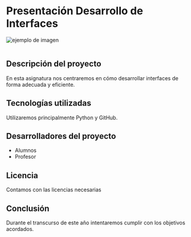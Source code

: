 <h1 aling="center">Presentación Desarrollo de Interfaces</h1>

![ejemplo de imagen](https://github.com/fatimafernandezponte/DID/assets/145338446/e1a691c9-6a29-4603-be70-4eafde649338)
<p align="left">
  <img scr="https://img.shields.io/badge/STATUS-EN%20DESAROLLO-green">
</p>

## Descripción del proyecto
En esta asignatura nos centraremos en cómo desarrollar interfaces de forma adecuada y eficiente.

## Tecnologías utilizadas
Utilizaremos principalmente Python y GitHub.

## Desarrolladores del proyecto
* Alumnos
* Profesor

## Licencia
Contamos con las licencias necesarias

## Conclusión
Durante el transcurso de este año intentaremos cumplir con los objetivos acordados.
